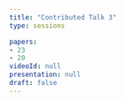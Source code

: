 ```yaml
---
title: "Contributed Talk 3"
type: sessions

papers:
- 23
- 20
videoId: null
presentation: null
draft: false
---
```

